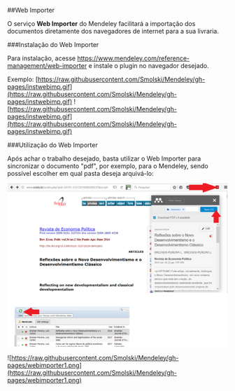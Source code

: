 ##Web Importer

O serviço **Web Importer** do Mendeley facilitará a importação dos documentos diretamente dos navegadores de internet para a sua livraria.

###Instalação do Web Importer

Para instalação, acesse <https://www.mendeley.com/reference-management/web-importer> e instale o plugin no navegador desejado.

Exemplo:
[https://raw.githubusercontent.com/Smolski/Mendeley/gh-pages/instwebimp.gif](https://raw.githubusercontent.com/Smolski/Mendeley/gh-pages/instwebimp.gif)
![https://raw.githubusercontent.com/Smolski/Mendeley/gh-pages/instwebimp.gif](https://raw.githubusercontent.com/Smolski/Mendeley/gh-pages/instwebimp.gif)

###Utilização do Web Importer

Após achar o trabalho desejado, basta utilizar o Web Importer para sincronizar o documento "pdf", por exemplo, para o Mendeley,   sendo possível escolher em qual pasta deseja arquivá-lo:

![Web Importer - Utilização](webimporter1.png)

![https://raw.githubusercontent.com/Smolski/Mendeley/gh-pages/webimporter1.png](https://raw.githubusercontent.com/Smolski/Mendeley/gh-pages/webimporter1.png)






